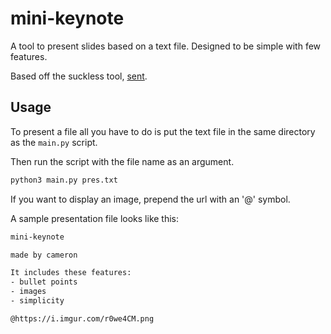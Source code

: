 # mini-keynote
A tool to present slides based on a text file. Designed to be simple with few features.

Based off the suckless tool, [sent](https://tools.suckless.org/sent/).


## Usage

To present a file all you have to do is put the text file in the same directory as the `main.py` script.

Then run the script with the file name as an argument.

```bash
python3 main.py pres.txt
```

If you want to display an image, prepend the url with an '@' symbol.

A sample presentation file looks like this:

```txt
mini-keynote

made by cameron

It includes these features:
- bullet points
- images
- simplicity

@https://i.imgur.com/r0we4CM.png
```